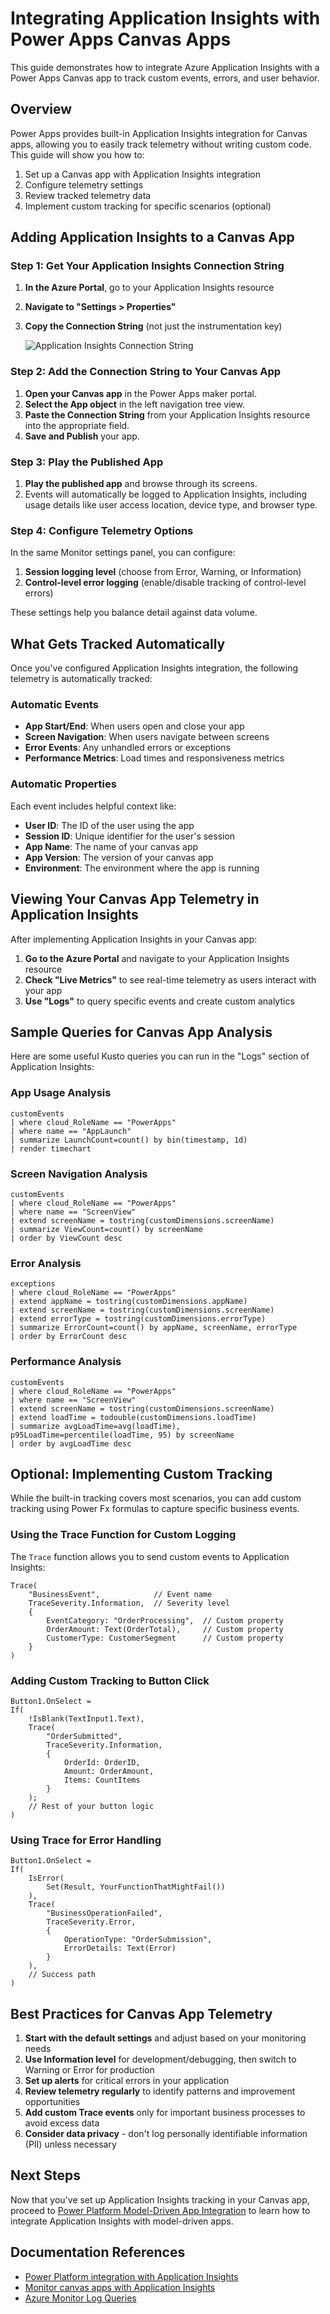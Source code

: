 # Integrating Application Insights with Power Apps Canvas Apps

This guide demonstrates how to integrate Azure Application Insights with a Power Apps Canvas app to track custom events, errors, and user behavior.

## Overview

Power Apps provides built-in Application Insights integration for Canvas apps, allowing you to easily track telemetry without writing custom code. This guide will show you how to:

1. Set up a Canvas app with Application Insights integration
2. Configure telemetry settings
3. Review tracked telemetry data
4. Implement custom tracking for specific scenarios (optional)

## Adding Application Insights to a Canvas App

### Step 1: Get Your Application Insights Connection String

1. **In the Azure Portal**, go to your Application Insights resource
2. **Navigate to "Settings > Properties"**
3. **Copy the Connection String** (not just the instrumentation key)

   ![Application Insights Connection String](../images/app-insights-connection-string.png)

### Step 2: Add the Connection String to Your Canvas App

1. **Open your Canvas app** in the Power Apps maker portal.
2. **Select the App object** in the left navigation tree view.
3. **Paste the Connection String** from your Application Insights resource into the appropriate field.
4. **Save and Publish** your app.

### Step 3: Play the Published App

1. **Play the published app** and browse through its screens.
2. Events will automatically be logged to Application Insights, including usage details like user access location, device type, and browser type.

### Step 4: Configure Telemetry Options

In the same Monitor settings panel, you can configure:

1. **Session logging level** (choose from Error, Warning, or Information)
2. **Control-level error logging** (enable/disable tracking of control-level errors)

These settings help you balance detail against data volume.

## What Gets Tracked Automatically

Once you've configured Application Insights integration, the following telemetry is automatically tracked:

### Automatic Events

- **App Start/End**: When users open and close your app
- **Screen Navigation**: When users navigate between screens
- **Error Events**: Any unhandled errors or exceptions
- **Performance Metrics**: Load times and responsiveness metrics

### Automatic Properties

Each event includes helpful context like:

- **User ID**: The ID of the user using the app
- **Session ID**: Unique identifier for the user's session
- **App Name**: The name of your canvas app
- **App Version**: The version of your canvas app
- **Environment**: The environment where the app is running

## Viewing Your Canvas App Telemetry in Application Insights

After implementing Application Insights in your Canvas app:

1. **Go to the Azure Portal** and navigate to your Application Insights resource
2. **Check "Live Metrics"** to see real-time telemetry as users interact with your app
3. **Use "Logs"** to query specific events and create custom analytics

## Sample Queries for Canvas App Analysis

Here are some useful Kusto queries you can run in the "Logs" section of Application Insights:

### App Usage Analysis

```kusto
customEvents
| where cloud_RoleName == "PowerApps"
| where name == "AppLaunch" 
| summarize LaunchCount=count() by bin(timestamp, 1d)
| render timechart
```

### Screen Navigation Analysis

```kusto
customEvents
| where cloud_RoleName == "PowerApps"
| where name == "ScreenView" 
| extend screenName = tostring(customDimensions.screenName)
| summarize ViewCount=count() by screenName
| order by ViewCount desc
```

### Error Analysis

```kusto
exceptions
| where cloud_RoleName == "PowerApps"
| extend appName = tostring(customDimensions.appName)
| extend screenName = tostring(customDimensions.screenName)
| extend errorType = tostring(customDimensions.errorType)
| summarize ErrorCount=count() by appName, screenName, errorType
| order by ErrorCount desc
```

### Performance Analysis

```kusto
customEvents
| where cloud_RoleName == "PowerApps"
| where name == "ScreenView" 
| extend screenName = tostring(customDimensions.screenName)
| extend loadTime = todouble(customDimensions.loadTime)
| summarize avgLoadTime=avg(loadTime), p95LoadTime=percentile(loadTime, 95) by screenName
| order by avgLoadTime desc
```

## Optional: Implementing Custom Tracking

While the built-in tracking covers most scenarios, you can add custom tracking using Power Fx formulas to capture specific business events.

### Using the Trace Function for Custom Logging

The `Trace` function allows you to send custom events to Application Insights:

```
Trace(
    "BusinessEvent",            // Event name
    TraceSeverity.Information,  // Severity level
    {
        EventCategory: "OrderProcessing",  // Custom property
        OrderAmount: Text(OrderTotal),     // Custom property
        CustomerType: CustomerSegment      // Custom property
    }
)
```

### Adding Custom Tracking to Button Click

```
Button1.OnSelect = 
If(
    !IsBlank(TextInput1.Text),
    Trace(
        "OrderSubmitted", 
        TraceSeverity.Information,
        {
            OrderId: OrderID,
            Amount: OrderAmount,
            Items: CountItems
        }
    );
    // Rest of your button logic
)
```

### Using Trace for Error Handling

```
Button1.OnSelect = 
If(
    IsError(
        Set(Result, YourFunctionThatMightFail())
    ),
    Trace(
        "BusinessOperationFailed",
        TraceSeverity.Error,
        {
            OperationType: "OrderSubmission",
            ErrorDetails: Text(Error)
        }
    ),
    // Success path
)
```

## Best Practices for Canvas App Telemetry

1. **Start with the default settings** and adjust based on your monitoring needs
2. **Use Information level** for development/debugging, then switch to Warning or Error for production
3. **Set up alerts** for critical errors in your application
4. **Review telemetry regularly** to identify patterns and improvement opportunities
5. **Add custom Trace events** only for important business processes to avoid excess data
6. **Consider data privacy** - don't log personally identifiable information (PII) unless necessary

## Next Steps

Now that you've set up Application Insights tracking in your Canvas app, proceed to [Power Platform Model-Driven App Integration](./04-Model-Driven-App-Integration.md) to learn how to integrate Application Insights with model-driven apps.

## Documentation References

- [Power Platform integration with Application Insights](https://learn.microsoft.com/en-us/power-platform/admin/overview-integration-application-insights)
- [Monitor canvas apps with Application Insights](https://learn.microsoft.com/en-us/power-platform/admin/monitor-canvas-apps)
- [Azure Monitor Log Queries](https://docs.microsoft.com/en-us/azure/azure-monitor/logs/log-query-overview)